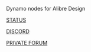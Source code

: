 Dynamo nodes for Alibre Design

[STATUS](https://github.com/stephensmitchell/alibre-dynamo-addon/discussions/categories/show-and-tell)

[DISCORD](https://discord.gg/caUKrFK2)

[PRIVATE FORUM](https://adk.discourse.group/invites/SLMLVC2fWV)
